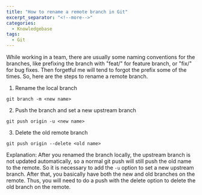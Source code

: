 ```yaml
---
title: "How to rename a remote branch in Git"
excerpt_separator: "<!--more-->"
categories:
  - Knowledgebase
tags:
  - Git
---
```


While working in a team, there are usually some naming conventions for the branches, like prefixing the branch with "feat/" for feature branch, or "fix/" for bug fixes. Then forgetful me will tend to forgot the prefix some of the times. So, here are the steps to rename a remote branch.

1. Rename the local branch

```
git branch -m <new name>
```

2. Push the branch and set a new upstream branch

```
git push origin -u <new name>
```

3. Delete the old remote branch

```
git push origin --delete <old name>
```

Explanation: After you renamed the branch locally, the upstream branch is not updated automatically, so a normal git push will still push the old name to the remote. So it is necessary to add the `-u` option to set a new upstream branch. After that, you basically have both the new and old branches on the remote. Thus, you will need to do a push with the delete option to delete the old branch on the remote. 